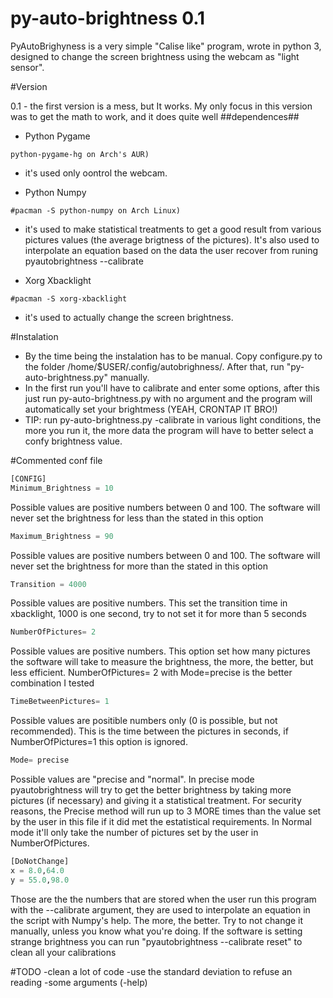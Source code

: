 # py-auto-brightness 0.1
PyAutoBrighyness is a very simple "Calise like" program, wrote in python 3, designed to change the screen brightness using the webcam as "light sensor".

#Version

0.1 - the first version is a mess, but It works. My only focus in this version was to get the math to work, and it does quite well 
##dependences##
  * Python Pygame 
  ```
  python-pygame-hg on Arch's AUR)
  ```
   - it's used only oontrol the webcam.
   
  * Python Numpy 
  ```
  #pacman -S python-numpy on Arch Linux)
  ```
   - it's used to make statistical treatments to get a good result from various pictures values (the average brigtness of the pictures). It's also used to interpolate an equation based on the data the user recover from runing pyautobrightness --calibrate
   
  * Xorg Xbacklight 
  ```
  #pacman -S xorg-xbacklight
  ```
   - it's used to actually change the screen brightness.
   
#Instalation
- By the time being the instalation has to be manual. Copy configure.py to the folder /home/$USER/.config/autobrighness/. After that, run "py-auto-brightness.py" manually.
- In the first run you'll have to calibrate and enter some options, after this just run py-auto-brightness.py with no argument and the program will automatically set your brightmess (YEAH, CRONTAP IT BRO!)
- TIP: run py-auto-brightness.py -calibrate in various light conditions, the more you run it, the more data the program will have to better select a confy brightness value.

#Commented conf file

```python
[CONFIG]
Minimum_Brightness = 10
```
Possible values are positive numbers between 0 and 100. The software will never set the brightness for less than the stated in this option

```python
Maximum_Brightness = 90
```
Possible values are positive numbers between 0 and 100. The software will never set the brightness for more than the stated in this option

```python
Transition = 4000
```
Possible values are positive numbers. This set the transition time in xbacklight, 1000 is one second, try to not set it for more than 5 seconds


```python
NumberOfPictures= 2
```
Possible values are positive numbers. This option set how many pictures the software will take to measure the brightness, the more, the better, but less efficient. NumberOfPictures= 2 with Mode=precise is the better combination I tested

```python
TimeBetweenPictures= 1
```
Possible values are positible numbers only (0 is possible, but not recommended). This is the time between the pictures in seconds, if NumberOfPictures=1 this option is ignored.

```python
Mode= precise
```
Possible values are "precise and "normal". In precise mode pyautobrightness will try to get the better brightness by taking more pictures (if necessary) and giving it a statistical treatment. For security reasons, the Precise method will run up to 3 MORE times than the value set by the user in this file if it did met the estatistical requirements. In Normal mode it'll only take the number of pictures set by the user in NumberOfPictures.

```python
[DoNotChange]
x = 8.0,64.0
y = 55.0,98.0
```
Those are the the numbers that are stored when the user run this program with the --calibrate argument, they are used to interpolate an equation in the script with Numpy's help. The more, the better. Try to not change it manually, unless you know what you're doing. If the software is setting strange brightness you can run "pyautobrightness --calibrate reset" to clean all your calibrations

#TODO
-clean a lot of code
-use the standard deviation to refuse an reading
-some arguments (-help)
